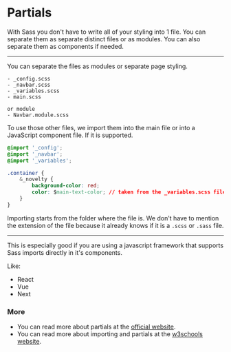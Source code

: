 # Partials

With Sass you don't have to write all of your styling into 1 file. You can separate them as separate distinct files or as modules. You can also separate them as components if needed.

---

You can separate the files as modules or separate page styling.

```
- _config.scss
- _navbar.scss
- _variables.scss
- main.scss

or module
- Navbar.module.scss
```

To use those other files, we import them into the main file or into a JavaScript component file. If it is supported.

```css
@import '_config';
@import '_navbar';
@import '_variables';

.container {
	&_novelty {
		background-color: red;
		color: $main-text-color; // taken from the _variables.scss file
	}
}
```

Importing starts from the folder where the file is. We don't have to mention the extension of the file because it already knows if it is a `.scss` or `.sass` file.

---

This is especially good if you are using a javascript framework that supports Sass imports directly in it's components. 

Like:
* React
* Vue
* Next

### More

- You can read more about partials at the [official website](https://sass-lang.com/guide/#partials).
- You can read more about importing and partials at the [w3schools website](https://www.w3schools.com/sass/sass_import.php).